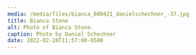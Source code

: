 ```yaml
---
media: /media/files/bianca_080421_danielschechner_-37.jpg
title: Bianca Stone
alt: Photo of Bianca Stone.
caption: Photo by Daniel Schechner
date: 2022-02-28T11:57:00-0500
---
```


